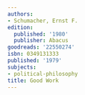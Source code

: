 ```yaml
---
authors:
- Schumacher, Ernst F.
edition:
  published: '1980'
  publisher: Abacus
goodreads: '22550274'
isbn: 0349131333
published: '1979'
subjects:
- political-philosophy
title: Good Work
---
```


